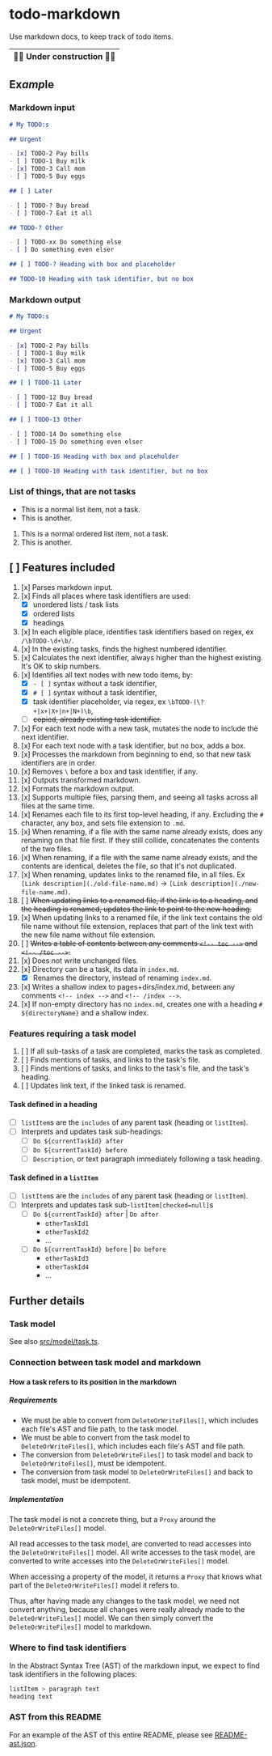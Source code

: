 # todo-markdown

Use markdown docs, to keep track of todo items.

| 🚧️👷 Under construction 👷🚧️ |
| ---------------------------- |

## Ex*amp*le

### Markdown input

```markdown
# My TODO:s

## Urgent

- [x] TODO-2 Pay bills
- [ ] TODO-1 Buy milk
- [x] TODO-3 Call mom
- [ ] TODO-5 Buy eggs

## [ ] Later

- [ ] TODO-? Buy bread
- [ ] TODO-7 Eat it all

## TODO-? Other

- [ ] TODO-xx Do something else
- [ ] Do something even elser

## [ ] TODO-? Heading with box and placeholder

## TODO-10 Heading with task identifier, but no box
```

### Markdown output

```markdown
# My TODO:s

## Urgent

- [x] TODO-2 Pay bills
- [ ] TODO-1 Buy milk
- [x] TODO-3 Call mom
- [ ] TODO-5 Buy eggs

## [ ] TODO-11 Later

- [ ] TODO-12 Buy bread
- [ ] TODO-7 Eat it all

## [ ] TODO-13 Other

- [ ] TODO-14 Do something else
- [ ] TODO-15 Do something even elser

## [ ] TODO-16 Heading with box and placeholder

## [ ] TODO-10 Heading with task identifier, but no box
```

### List of things, that are not tasks

- This is a normal list item, not a task.
- This is another.

1. This is a normal ordered list item, not a task.
2. This is another.

## [ ] Features included

1. [x] Parses markdown input.
1. [x] Finds all places where task identifiers are used:
   - [x] unordered lists / task lists
   - [x] ordered lists
   - [x] headings
1. [x] In each eligible place, identifies task identifiers based on regex, ex
       `/\bTODO-\d+\b/`.
1. [x] In the existing tasks, finds the highest numbered identifier.
1. [x] Calculates the next identifier, always higher than the highest existing.
       It's OK to skip numbers.
1. [x] Identifies all text nodes with new todo items, by:
   - [x] `- [ ]` syntax without a task identifier,
   - [x] `# [ ]` syntax without a task identifier,
   - [x] task identifier placeholder, via regex, ex
         `\bTODO-(\?+|x+|X+|n+|N+)\b`,
   - [ ] ~~copied, already existing task identifier.~~
1. [x] For each text node with a new task, mutates the node to include the next
       identifier.
1. [x] For each text node with a task identifier, but no box, adds a box.
1. [x] Processes the markdown from beginning to end, so that new task
       identifiers are in order.
1. [x] Removes `\` before a box and task identifier, if any.
1. [x] Outputs transformed markdown.
1. [x] Formats the markdown output.
1. [x] Supports multiple files, parsing them, and seeing all tasks across all
       files at the same time.
1. [x] Renames each file to its first top-level heading, if any. Excluding the
       `#` character, any box, and sets file extension to `.md`.
1. [x] When renaming, if a file with the same name already exists, does any
       renaming on that file first. If they still collide, concatenates the
       contents of the two files.
1. [x] When renaming, if a file with the same name already exists, and the
       contents are identical, deletes the file, so that it's not duplicated.
1. [x] When renaming, updates links to the renamed file, in all files. Ex
       `[Link description](./old-file-name.md)` →
       `[Link description](./new-file-name.md)`.
1. [ ] ~~When updating links to a renamed file, if the link is to a heading, and
       the heading is renamed, updates the link to point to the new heading.~~
1. [x] When updating links to a renamed file, if the link text contains the old
       file name without file extension, replaces that part of the link text
       with the new file name without file extension.
1. [ ] ~~Writes a table of contents between any comments `<!-- toc -->` and
       `<!-- /toc -->`.~~
1. [x] Does not write unchanged files.
1. [x] Directory can be a task, its data in `index.md`.
   - [x] Renames the directory, instead of renaming `index.md`.
1. [x] Writes a shallow index to pages+dirs/index.md, between any comments
       `<!-- index -->` and `<!-- /index -->`.
1. [x] If non-empty directory has no `index.md`, creates one with a heading
       `# ${directoryName}` and a shallow index.

### Features requiring a task model

1. [ ] If all sub-tasks of a task are completed, marks the task as completed.
1. [ ] Finds mentions of tasks, and links to the task's file.
1. [ ] Finds mentions of tasks, and links to the task's file, and the task's
       heading.
1. [ ] Updates link text, if the linked task is renamed.

#### Task defined in a heading

- [ ] `listItem`s are the `includes` of any parent task (heading or `listItem`).
- [ ] Interprets and updates task sub-headings:
  - [ ] `Do ${currentTaskId} after`
  - [ ] `Do ${currentTaskId} before`
  - [ ] `Description`, or text paragraph immediately following a task heading.

#### Task defined in a `listItem`

- [ ] `listItem`s are the `includes` of any parent task (heading or `listItem`).
- [ ] Interprets and updates task sub-`listItem[checked=null]`s
  - [ ] `Do ${currentTaskId} after` | `Do after`
    - `otherTaskId1`
    - `otherTaskId2`
    - …
  - [ ] `Do ${currentTaskId} before` | `Do before`
    - `otherTaskId3`
    - `otherTaskId4`
    - …

## Further details

### Task model

See also [src/model/task.ts](./src/model/task.ts).

### Connection between task model and markdown

#### How a task refers to its position in the markdown

##### Requirements

- We must be able to convert from `DeleteOrWriteFiles[]`, which includes each
  file's AST and file path, to the task model.
- We must be able to convert from the task model to `DeleteOrWriteFiles[]`,
  which includes each file's AST and file path.
- The conversion from `DeleteOrWriteFiles[]` to task model and back to
  `DeleteOrWriteFiles[]`, must be idempotent.
- The conversion from task model to `DeleteOrWriteFiles[]` and back to task
  model, must be idempotent.

##### Implementation

The task model is not a concrete thing, but a `Proxy` around the
`DeleteOrWriteFiles[]` model.

All read accesses to the task model, are converted to read accesses into the
`DeleteOrWriteFiles[]` model. All write accesses to the task model, are
converted to write accesses into the `DeleteOrWriteFiles[]` model.

When accessing a property of the model, it returns a `Proxy` that knows what
part of the `DeleteOrWriteFiles[]` model it refers to.

Thus, after having made any changes to the task model, we need not convert
anything, because all changes were really already made to the
`DeleteOrWriteFiles[]` model. We can then simply convert the
`DeleteOrWriteFiles[]` model to markdown.

### Where to find task identifiers

In the Abstract Syntax Tree (AST) of the markdown input, we expect to find task
identifiers in the following places:

```css
listItem > paragraph text
heading text
```

### AST from this README

For an example of the AST of this entire README, please see
[README-ast.json](./README-ast.json).
